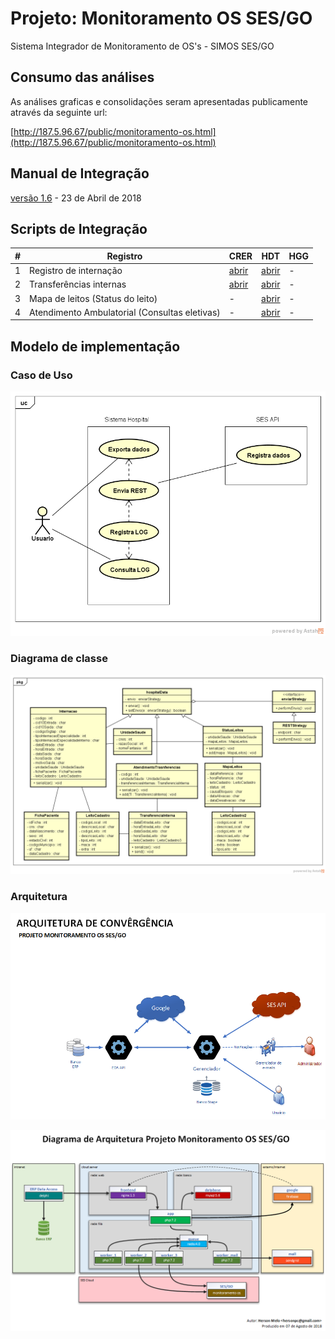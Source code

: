 ﻿# Projeto: Monitoramento OS SES/GO

Sistema Integrador de Monitoramento de OS's - SIMOS SES/GO

## Consumo das análises

As análises graficas e consolidações seram apresentadas publicamente através da seguinte url:

[http://187.5.96.67/public/monitoramento-os.html](http://187.5.96.67/public/monitoramento-os.html)

## Manual de Integração

[versão 1.6](/layouts/v1.6/) - 23 de Abril de 2018

## Scripts de Integração

| # | Registro | CRER | HDT | HGG |
|----|----------|------|-----|-----|
| 1  | Registro de internação | [abrir](/doc/AGIR/CRER/01.03_registro-de-internacao.sql) | [abrir](/doc/ISG/HDT/01.03_registro-de-internacao.sql) | - |
| 2 | Transferências internas | [abrir](/doc/AGIR/CRER/02.03_transferencias-internas.sql) | [abrir](/doc/ISG/HDT/02.03_transferencias-internas.sql) | - |
| 3 | Mapa de leitos (Status do leito) | - | [abrir](/doc/ISG/HDT/03.03_status_leitos.sql) | - |
| 4 | Atendimento Ambulatorial (Consultas eletivas) | - | [abrir](/doc/ISG/HDT/04.03_consultas_ambulatoriais.sql) | - |



## Modelo de implementação

### Caso de Uso

![](/doc/UML/CasoUso.png) 

### Diagrama de classe

![](/doc/UML/DiagramaClasse.png) 

### Arquitetura

![](/doc/UML/arquitetura_convergencia.png) 

![](/doc/UML/arquitetura_sesmos.png) 
